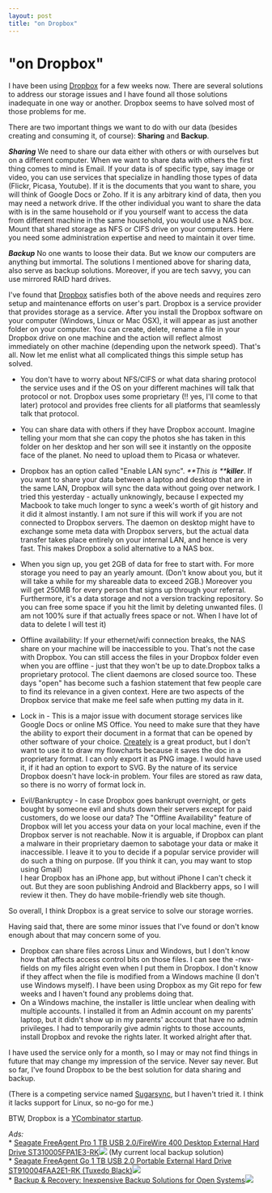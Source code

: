 ```yaml
---
layout: post
title: "on Dropbox"
---
```

"on Dropbox"
===
I have been using [Dropbox][0] for a few weeks now. There are several solutions to address our storage issues and I have found all those solutions inadequate in one way or another. Dropbox seems to have solved most of those problems for me.  
  
There are two important things we want to do with our data (besides creating and consuming it, of course): **Sharing** and **Backup**.  
  
**_Sharing_** We need to share our data either with others or with ourselves but on a different computer. When we want to share data with others the first thing comes to mind is Email. If your data is of specific type, say image or video, you can use services that specialize in handling those types of data (Flickr, Picasa, Youtube). If it is the documents that you want to share, you will think of Google Docs or Zoho. If it is any arbitrary kind of data, then you may need a network drive. If the other individual you want to share the data with is in the same household or if you yourself want to access the data from different machine in the same household, you would use a NAS box. Mount that shared storage as NFS or CIFS drive on your computers. Here you need some administration expertise and need to maintain it over time.  
  
**_Backup_** No one wants to loose their data. But we know our computers are anything but immortal. The solutions I mentioned above for sharing data, also serve as backup solutions. Moreover, if you are tech savvy, you can use mirrored RAID hard drives.  
  
I've found that [Dropbox][0] satisfies both of the above needs and requires zero setup and maintenance efforts on user's part. Dropbox is a service provider that provides storage as a service. After you install the Dropbox software on your computer (Windows, Linux or Mac OSX), it will appear as just another folder on your computer. You can create, delete, rename a file in your Dropbox drive on one machine and the action will reflect almost immediately on other machine (depending upon the network speed). That's all. Now let me enlist what all complicated things this simple setup has solved.  
  

* You don't have to worry about NFS/CIFS or what data sharing protocol the service uses and if the OS on your different machines will talk that protocol or not. Dropbox uses some proprietary (!! yes, I'll come to that later) protocol and provides free clients for all platforms that seamlessly talk that protocol.
* You can share data with others if they have Dropbox account. Imagine telling your mom that she can copy the photos she has taken in this folder on her desktop and her son will see it instantly on the opposite face of the planet. No need to upload them to Picasa or whatever.
* Dropbox has an option called "Enable LAN sync". _**This is ****killer**_. If you want to share your data between a laptop and desktop that are in the same LAN, Dropbox will sync the data without going over network. I tried this yesterday - actually unknowingly, because I expected my Macbook to take much longer to sync a week's worth of git history and it did it almost instantly. I am not sure if this will work if you are not connected to Dropbox servers. The daemon on desktop might have to exchange some meta data with Dropbox servers, but the actual data transfer takes place entirely on your internal LAN, and hence is very fast. This makes Dropbox a solid alternative to a NAS box.
* When you sign up, you get 2GB of data for free to start with. For more storage you need to pay an yearly amount. (Don't know about you, but it will take a while for my shareable data to exceed 2GB.) Moreover you will get 250MB for every person that signs up through your referral. Furthermore, it's a data storage and not a version tracking repository. So you can free some space if you hit the limit by deleting unwanted files. (I am not 100% sure if that actually frees space or not. When I have lot of data to delete I will test it)
* Offline availability: If your ethernet/wifi connection breaks, the NAS share on your machine will be inaccessible to you. That's not the case with Dropbox. You can still access the files in your Dropbox folder even when you are offline - just that they won't be up to date.Dropbox talks a proprietary protocol. The client daemons are closed source too. These days "open" has become such a fashion statement that few people care to find its relevance in a given context. Here are two aspects of the Dropbox service that make me feel safe when putting my data in it.  
  

* Lock in - This is a major issue with document storage services like Google Docs or online MS Office. You need to make sure that they have the ability to export their document in a format that can be opened by other software of your choice. [Creately][1] is a great product, but I don't want to use it to draw my flowcharts because it saves the doc in a proprietary format. I can only export it as PNG image. I would have used it, if it had an option to export to SVG. By the nature of its service Dropbox doesn't have lock-in problem. Your files are stored as raw data, so there is no worry of format lock in.
* Evil/Bankruptcy - In case Dropbox goes bankrupt overnight, or gets bought by someone evil and shuts down their servers except for paid customers, do we loose our data? The "Offline Availability" feature of Dropbox will let you access your data on your local machine, even if the Dropbox server is not reachable. Now it is arguable, if Dropbox can plant a malware in their proprietary daemon to sabotage your data or make it inaccessible. I leave it to you to decide if a popular service provider will do such a thing on purpose. (If you think it can, you may want to stop using Gmail)  
I hear Dropbox has an iPhone app, but without iPhone I can't check it out. But they are soon publishing Android and Blackberry apps, so I will review it then. They do have mobile-friendly web site though.  
  
So overall, I think Dropbox is a great service to solve our storage worries.  
  
Having said that, there are some minor issues that I've found or don't know enough about that may concern some of you.  
  

* Dropbox can share files across Linux and Windows, but I don't know how that affects access control bits on those files. I can see the -rwx- fields on my files alright even when I put them in Dropbox. I don't know if they affect when the file is modified from a Windows machine (I don't use Windows myself). I have been using Dropbox as my Git repo for few weeks and I haven't found any problems doing that.
* On a Windows machine, the installer is little unclear when dealing with multiple accounts. I installed it from an Admin account on my parents' laptop, but it didn't show up in my parents' account that have no admin privileges. I had to temporarily give admin rights to those accounts, install Dropbox and revoke the rights later. It worked alright after that.

I have used the service only for a month, so I may or may not find things in future that may change my impression of the service. Never say never. But so far, I've found Dropbox to be the best solution for data sharing and backup.

  
(There is a competing service named [Sugarsync][2], but I haven't tried it. I think it lacks support for Linux, so no-go for me.)

  
BTW, Dropbox is a [YCombinator startup][3].  
  
_Ads:_  
\* [Seagate FreeAgent Pro 1 TB USB 2.0/FireWire 400 Desktop External Hard Drive ST310005FPA1E3-RK][4]![](http://www.assoc-amazon.com/e/ir?t=myfreq-20&l=btl&camp=213689&creative=392969&o=1&a=B000X4PJP4) (My current local backup solution)  
\* [Seagate FreeAgent Go 1 TB USB 2.0 Portable External Hard Drive ST910004FAA2E1-RK (Tuxedo Black)][5]![](http://www.assoc-amazon.com/e/ir?t=myfreq-20&l=btl&camp=213689&creative=392969&o=1&a=B002SYYO3A)  
\* [Backup & Recovery: Inexpensive Backup Solutions for Open Systems][6]![](http://www.assoc-amazon.com/e/ir?t=myfreq-20&l=btl&camp=213689&creative=392969&o=1&a=0596102461)  
  


[0]: https://www.dropbox.com/referrals/NTQwMzk5OTE5
[1]: http://creately.com/
[2]: https://www.sugarsync.com/
[3]: https://www.dropbox.com/about
[4]: http://www.amazon.com/Seagate-FreeAgent-FireWire-External-ST310005FPA1E3-RK/dp/B000X4PJP4?ie=UTF8&tag=myfreq-20&link_code=btl&camp=213689&creative=392969
[5]: http://www.amazon.com/Seagate-FreeAgent-Portable-External-ST910004FAA2E1-RK/dp/B002SYYO3A?ie=UTF8&tag=myfreq-20&link_code=btl&camp=213689&creative=392969
[6]: http://www.amazon.com/Backup-Recovery-Inexpensive-Solutions-Systems/dp/0596102461?ie=UTF8&tag=myfreq-20&link_code=btl&camp=213689&creative=392969
